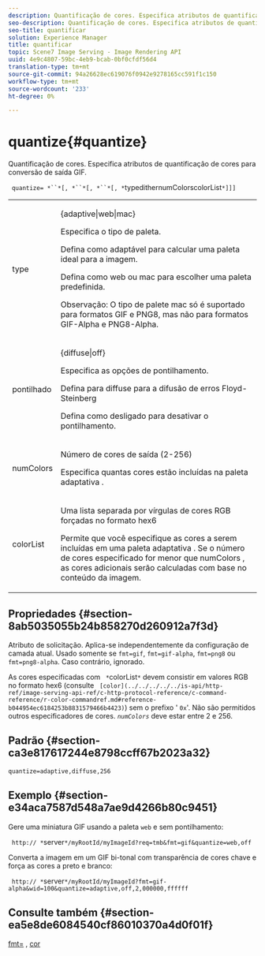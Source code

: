 ```yaml
---
description: Quantificação de cores. Especifica atributos de quantificação de cores para conversão de saída GIF.
seo-description: Quantificação de cores. Especifica atributos de quantificação de cores para conversão de saída GIF.
seo-title: quantificar
solution: Experience Manager
title: quantificar
topic: Scene7 Image Serving - Image Rendering API
uuid: 4e9c4807-59bc-4eb9-bcab-0bf0cfdf56d4
translation-type: tm+mt
source-git-commit: 94a26628ec619076f0942e9278165cc591f1c150
workflow-type: tm+mt
source-wordcount: '233'
ht-degree: 0%

---
```



# quantize{#quantize}

Quantificação de cores. Especifica atributos de quantificação de cores para conversão de saída GIF.

` quantize= *``*[, *``*[, *``*[, *`typedithernumColorscolorList`*]]]`

<table id="table_A669A9058C8043A5BAE80B03A13B015B"> 
 <tbody> 
  <tr> 
   <td colname="col1"> <p> <span class="codeph"> <span class="varname"> type  </span> </span> </p> </td> 
   <td colname="col2"> <p> <span class="codeph"> {adaptive|web|mac}  </span> </p> <p>Especifica o tipo de paleta. </p> <p>Defina como <span class="codeph"> adaptável </span> para calcular uma paleta ideal para a imagem. </p> <p>Defina como <span class="codeph"> web </span> ou <span class="codeph"> mac </span> para escolher uma paleta predefinida. </p> <p> <p>Observação:  O tipo de palete <span class="codeph"> mac </span> só é suportado para formatos GIF e PNG8, mas não para formatos GIF-Alpha e PNG8-Alpha. </p> </p> </td> 
  </tr> 
  <tr> 
   <td colname="col1"> <p> <span class="codeph"> <span class="varname"> pontilhado  </span> </span> </p> </td> 
   <td colname="col2"> <p> <span class="codeph"> {diffuse|off}  </span> </p> <p>Especifica as opções de pontilhamento. </p> <p>Defina para <span class="codeph"> diffuse </span> para a difusão de erros Floyd-Steinberg </p> <p>Defina como <span class="codeph"> desligado </span> para desativar o pontilhamento. </p> </td> 
  </tr> 
  <tr> 
   <td colname="col1"> <p> <span class="codeph"> <span class="varname"> numColors  </span> </span> </p> </td> 
   <td colname="col2"> <p>Número de cores de saída (2-256) </p> <p>Especifica quantas cores estão incluídas na paleta <span class="codeph"> adaptativa </span>. </p> </td> 
  </tr> 
  <tr> 
   <td colname="col1"> <p> <span class="codeph"> <span class="varname"> colorList  </span> </span> </p> </td> 
   <td colname="col2"> <p>Uma lista separada por vírgulas de cores RGB forçadas no formato hex6 </p> <p>Permite que você especifique as cores a serem incluídas em uma paleta <span class="codeph"> adaptativa </span>. Se o número de cores especificado for menor que <span class="codeph"> <span class="varname"> numColors </span> </span>, as cores adicionais serão calculadas com base no conteúdo da imagem. </p> </td> 
  </tr> 
 </tbody> 
</table>

## Propriedades {#section-8ab5035055b24b858270d260912a7f3d}

Atributo de solicitação. Aplica-se independentemente da configuração de camada atual. Usado somente se `fmt=gif`, `fmt=gif-alpha`, `fmt=png8` ou `fmt=png8-alpha`. Caso contrário, ignorado.

As cores especificadas com ` *`colorList`*` devem consistir em valores RGB no formato hex6 (consulte ` [color](../../../../../is-api/http-ref/image-serving-api-ref/c-http-protocol-reference/c-command-reference/r-color-commandref.md#reference-b044954ec6184253b8831579466b4423)`) sem o prefixo &#39; `0x`&#39;. Não são permitidos outros especificadores de cores. *`numColors`* deve estar entre 2 e 256.

## Padrão {#section-ca3e817617244e8798ccff67b2023a32}

`quantize=adaptive,diffuse,256`

## Exemplo {#section-e34aca7587d548a7ae9d4266b80c9451}

Gere uma miniatura GIF usando a paleta `web` e sem pontilhamento:

` http:// *`server`*/myRootId/myImageId?req=tmb&fmt=gif&quantize=web,off`

Converta a imagem em um GIF bi-tonal com transparência de cores chave e força as cores a preto e branco:

` http:// *`server`*/myRootId/myImageId?fmt=gif-alpha&wid=100&quantize=adaptive,off,2,000000,ffffff`

## Consulte também {#section-ea5e8de6084540cf86010370a4d0f01f}

[fmt=](../../../../../is-api/http-ref/image-serving-api-ref/c-http-protocol-reference/c-command-reference/r-is-http-fmt.md#reference-cdf10043423b45ba9fe15157fb3ae37a) ,  [cor](/help/aem-is-ir-api/is-api/http-ref/image-serving-api-ref/c-http-protocol-reference/c-data-types/r-is-http-color.md)
